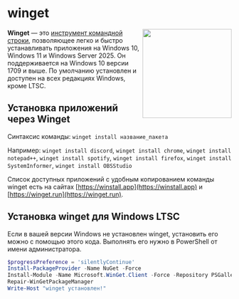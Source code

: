 # winget

<img src="/img/logo/winget.png" style="float: right" width="200px">

**Winget** — это [инструмент командной строки](https://ru.wikipedia.org/wiki/%D0%98%D0%BD%D1%82%D0%B5%D1%80%D1%84%D0%B5%D0%B9%D1%81_%D0%BA%D0%BE%D0%BC%D0%B0%D0%BD%D0%B4%D0%BD%D0%BE%D0%B9_%D1%81%D1%82%D1%80%D0%BE%D0%BA%D0%B8), позволяющее легко и быстро устанавливать приложения на Windows 10, Windows 11 и Windows Server 2025. Он поддерживается на Windows 10 версии 1709 и выше. По умолчанию установлен и доступен на всех редакциях Windows, кроме LTSC.

## Установка приложений через Winget

Синтаксис команды: `winget install название_пакета`

Например: `winget install discord`, `winget install chrome`, `winget install notepad++`, `winget install spotify`, `winget install firefox`, `winget install SystemInformer`, `winget install OBSStudio`

Список доступных приложений с удобным копированием команды winget есть на сайтах [https://winstall.app](https://winstall.app) и [https://winget.run](https://winget.run).

## Установка winget для Windows LTSC

Если в вашей версии Windows не установлен winget, установить его можно с помощью этого кода. Выполнять его нужно в PowerShell от имени администратора.

```powershell
$progressPreference = 'silentlyContinue'
Install-PackageProvider -Name NuGet -Force
Install-Module -Name Microsoft.WinGet.Client -Force -Repository PSGallery
Repair-WinGetPackageManager
Write-Host "winget установлен!"
```